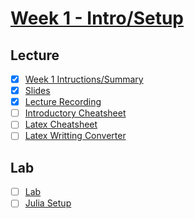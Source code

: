 # [Week 1 - Intro/Setup](https://canvas.sussex.ac.uk/courses/34902/pages/week-1-summary?module_item_id=1565137)

## Lecture
- [x] [Week 1 Intructions/Summary](https://canvas.sussex.ac.uk/courses/34902/pages/week-1-summary?module_item_id=1565137)
- [x] [Slides](https://github.com/LukeBirkett/study-planner/blob/main/817G5_Algorithmic_Approaches_to_Mathematics/weeks/week_1/files/Week_1.pdf)
- [x] [Lecture Recording](https://sussex.cloud.panopto.eu/Panopto/Pages/Viewer.aspx?id=2220220c-19c8-4ea9-8f7e-b36b0108142d)
- [ ] [Introductory Cheatsheet](https://github.com/LukeBirkett/study-planner/blob/main/817G5_Algorithmic_Approaches_to_Mathematics/weeks/week_1/files/Introductory_cheatsheet.pdf)
- [ ] [Latex Cheatsheet](https://quickref.me/latex.html)
- [ ] [Latex Writting Converter](https://detexify.kirelabs.org/classify.html)

## Lab
- [ ] [Lab](https://github.com/LukeBirkett/study-planner/tree/main/817G5_Algorithmic_Approaches_to_Mathematics/weeks/week_1/lab)
- [ ] [Julia Setup](https://algorithmic-approaches-to-mathematics.github.io/prerequisites/installation/)
